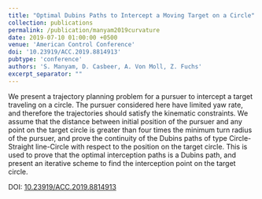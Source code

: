 ```yaml
---
title: "Optimal Dubins Paths to Intercept a Moving Target on a Circle"
collection: publications
permalink: /publication/manyam2019curvature
date: 2019-07-10 01:00:00 +0500
venue: 'American Control Conference'
doi: '10.23919/ACC.2019.8814913'
pubtype: 'conference'
authors: 'S. Manyam, D. Casbeer, A. Von Moll, Z. Fuchs'
excerpt_separator: ""
---
```

We present a trajectory planning problem for a pursuer to intercept a target traveling on a circle. The pursuer considered here have limited yaw rate, and therefore the trajectories should satisfy the kinematic constraints. We assume that the distance between initial position of the pursuer and any point on the target circle is greater than four times the minimum turn radius of the pursuer, and prove the continuity of the Dubins paths of type Circle-Straight line-Circle with respect to the position on the target circle. This is used to prove that the optimal interception paths is a Dubins path, and present an iterative scheme to find the interception point on the target circle.


DOI: [10.23919/ACC.2019.8814913](https://doi.org/10.23919/ACC.2019.8814913)